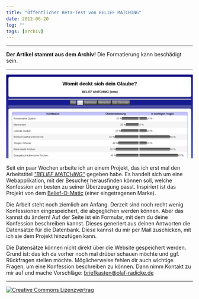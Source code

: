 ```yaml
---
title: "Öffentlicher Beta-Test von BELIEF MATCHING"
date: 2012-06-20
log: ""
tags: [archiv]
---
```

<hr><b>Der Artikel stammt aus dem Archiv!</b> Die Formatierung kann beschädigt sein.<hr>

![belief-matching.png](belief-matching.png)

Seit ein paar Wochen arbeite ich an einem Projekt, das ich erst mal den Arbeitstitel <a href="http://konfessionsvergleich.the-independent-friend.de/"><i>"BELIEF MATCHING"</i></a> gegeben habe. Es handelt sich um eine Webapplikation, mit der Besucher herausfinden können soll, welche Konfession am besten zu seiner Überzeugung passt. Inspiriert ist das Projekt von dem <a href="http://www.beliefnet.com/Entertainment/Quizzes/BeliefOMatic.aspx">Belief-O-Matic</a> (einer eingetragenen Marke).
<!--break-->
Die Arbeit steht noch ziemlich am Anfang. Derzeit sind noch recht wenig Konfessionen eingespeichert, die abgeglichen werden können. Aber das kannst du ändern! Auf der Seite ist ein Formular, mit dem du deine Konfession beschreiben kannst. Dieses generiert aus deinen Antworten die Datensätze für die Datenbank. Diese kannst du mir per Mail zuschicken, mit ich sie dem Projekt hinzufügen kann. 

Die Datensätze können nicht direkt über die Website gespeichert werden. Grund ist: das ich da vorher noch mal drüber schauen möchte und ggf. Rückfragen stellen möchte. Möglicherweise fehlen dir auch wichtige Fragen, um eine Konfession beschreiben zu können. Dann nimm Kontakt zu mir auf und mache Vorschläge: briefkasten@olaf-radicke.de 



<hr>
<a rel="license" href="http://creativecommons.org/licenses/by-sa/3.0/"><img alt="Creative Commons Lizenzvertrag" style="border-width:0" src="http://i.creativecommons.org/l/by-sa/3.0/88x31.png" /></a>

